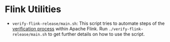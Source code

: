 # Flink Utilities

* `verify-flink-release/main.sh`: This script tries to automate steps of the [verification process](https://cwiki.apache.org/confluence/display/FLINK/Verifying+a+Flink+Release) within Apache Flink. Run `./verify-flink-release/main.sh` to get further details on how to use the script.
